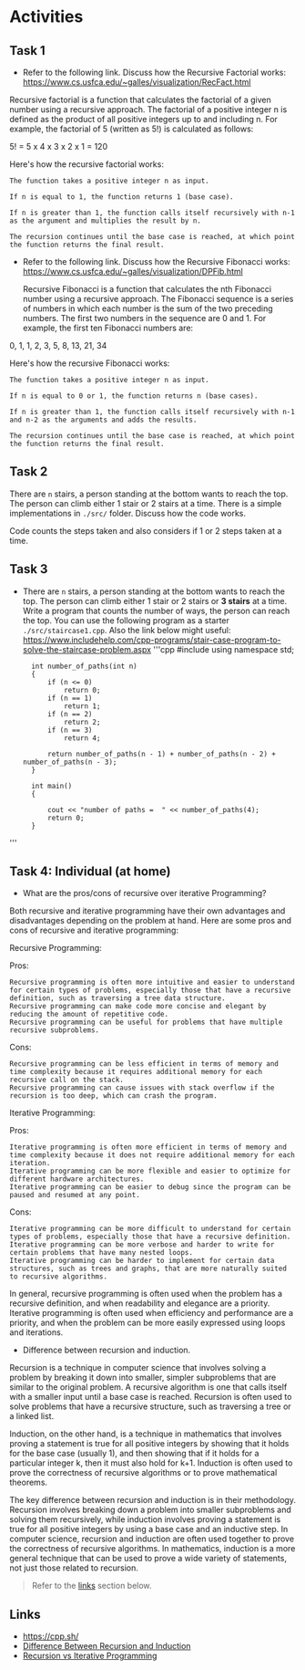# Activities

## Task 1

- Refer to the following link. Discuss how the
  Recursive Factorial works:
  https://www.cs.usfca.edu/~galles/visualization/RecFact.html

Recursive factorial is a function that calculates the factorial of a given number using a recursive approach. The factorial of a positive integer n is defined as the product of all positive integers up to and including n. For example, the factorial of 5 (written as 5!) is calculated as follows:

5! = 5 x 4 x 3 x 2 x 1 = 120

Here's how the recursive factorial works:

    The function takes a positive integer n as input.

    If n is equal to 1, the function returns 1 (base case).

    If n is greater than 1, the function calls itself recursively with n-1 as the argument and multiplies the result by n.

    The recursion continues until the base case is reached, at which point the function returns the final result.

- Refer to the following link. Discuss how the Recursive Fibonacci works:
  https://www.cs.usfca.edu/~galles/visualization/DPFib.html

  Recursive Fibonacci is a function that calculates the nth Fibonacci number using a recursive approach. The Fibonacci sequence is a series of numbers in which each number is the sum of the two preceding numbers. The first two numbers in the sequence are 0 and 1. For example, the first ten Fibonacci numbers are:

0, 1, 1, 2, 3, 5, 8, 13, 21, 34

Here's how the recursive Fibonacci works:

    The function takes a positive integer n as input.

    If n is equal to 0 or 1, the function returns n (base cases).

    If n is greater than 1, the function calls itself recursively with n-1 and n-2 as the arguments and adds the results.

    The recursion continues until the base case is reached, at which point the function returns the final result.

## Task 2

There are `n` stairs, a person standing at the bottom wants to reach the top. The person can climb either 1 stair or 2 stairs at a time. There is a simple implementations in `./src/` folder. Discuss how the code works.

Code counts the steps taken and also considers if 1 or 2 steps taken at a time.

## Task 3

- There are `n` stairs, a person standing at the bottom wants to reach the top. The person can climb either 1 stair or 2 stairs or **3 stairs** at a time. Write a program that counts the number of ways, the person can reach the top. You can use the following program as a starter `./src/staircase1.cpp`. Also the link below might useful:
  https://www.includehelp.com/cpp-programs/stair-case-program-to-solve-the-staircase-problem.aspx
'''cpp
        #include <iostream>
        using namespace std;

        int number_of_paths(int n)
        {
            if (n <= 0)
                return 0;
            if (n == 1)
                return 1;
            if (n == 2)
                return 2;
            if (n == 3)
                return 4;

            return number_of_paths(n - 1) + number_of_paths(n - 2) + number_of_paths(n - 3);
        }

        int main()
        {

            cout << "number of paths =  " << number_of_paths(4);
            return 0;
        }
'''
## Task 4: Individual (at home)

- What are the pros/cons of recursive over iterative Programming?

Both recursive and iterative programming have their own advantages and disadvantages depending on the problem at hand. Here are some pros and cons of recursive and iterative programming:

Recursive Programming:

Pros:

    Recursive programming is often more intuitive and easier to understand for certain types of problems, especially those that have a recursive definition, such as traversing a tree data structure.
    Recursive programming can make code more concise and elegant by reducing the amount of repetitive code.
    Recursive programming can be useful for problems that have multiple recursive subproblems.

Cons:

    Recursive programming can be less efficient in terms of memory and time complexity because it requires additional memory for each recursive call on the stack.
    Recursive programming can cause issues with stack overflow if the recursion is too deep, which can crash the program.

Iterative Programming:

Pros:

    Iterative programming is often more efficient in terms of memory and time complexity because it does not require additional memory for each iteration.
    Iterative programming can be more flexible and easier to optimize for different hardware architectures.
    Iterative programming can be easier to debug since the program can be paused and resumed at any point.

Cons:

    Iterative programming can be more difficult to understand for certain types of problems, especially those that have a recursive definition.
    Iterative programming can be more verbose and harder to write for certain problems that have many nested loops.
    Iterative programming can be harder to implement for certain data structures, such as trees and graphs, that are more naturally suited to recursive algorithms.

In general, recursive programming is often used when the problem has a recursive definition, and when readability and elegance are a priority. Iterative programming is often used when efficiency and performance are a priority, and when the problem can be more easily expressed using loops and iterations.

- Difference between recursion and induction.

Recursion is a technique in computer science that involves solving a problem by breaking it down into smaller, simpler subproblems that are similar to the original problem. A recursive algorithm is one that calls itself with a smaller input until a base case is reached. Recursion is often used to solve problems that have a recursive structure, such as traversing a tree or a linked list.

Induction, on the other hand, is a technique in mathematics that involves proving a statement is true for all positive integers by showing that it holds for the base case (usually 1), and then showing that if it holds for a particular integer k, then it must also hold for k+1. Induction is often used to prove the correctness of recursive algorithms or to prove mathematical theorems.

The key difference between recursion and induction is in their methodology. Recursion involves breaking down a problem into smaller subproblems and solving them recursively, while induction involves proving a statement is true for all positive integers by using a base case and an inductive step. In computer science, recursion and induction are often used together to prove the correctness of recursive algorithms. In mathematics, induction is a more general technique that can be used to prove a wide variety of statements, not just those related to recursion.


> Refer to the [links](#links) section below.

## Links

- https://cpp.sh/
- [Difference Between Recursion and Induction](https://www.geeksforgeeks.org/difference-between-recursion-and-induction/)
- [Recursion vs Iterative Programming](https://www.softwaretestinghelp.com/recursion-in-cpp/)
